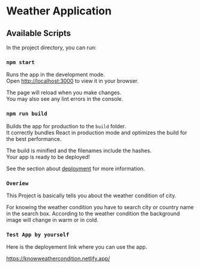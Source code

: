 # Weather Application

## Available Scripts

In the project directory, you can run:

### `npm start`

Runs the app in the development mode.\
Open [http://localhost:3000](http://localhost:3000) to view it in your browser.

The page will reload when you make changes.\
You may also see any lint errors in the console.


### `npm run build`

Builds the app for production to the `build` folder.\
It correctly bundles React in production mode and optimizes the build for the best performance.

The build is minified and the filenames include the hashes.\
Your app is ready to be deployed!

See the section about [deployment](https://facebook.github.io/create-react-app/docs/deployment) for more information.

### `Overiew`

This Project is basically tells you about the weather condition of city.

For knowing the weather condition you have to search city or country name in the search box. According to the weather condition the background image will change in warm or in cold.

### `Test App by yourself`

Here is the deployement link where you can use the app.

https://knowweathercondition.netlify.app/
